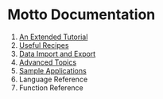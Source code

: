 # Motto Documentation

1. [An Extended Tutorial](tut.md)
2. [Useful Recipes](recip.md)
3. [Data Import and Export](data.md)
4. [Advanced Topics](adv.md)
5. [Sample Applications](sample.md)
6. Language Reference
7. Function Reference